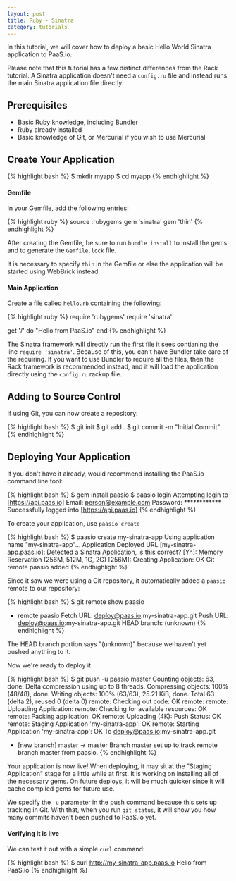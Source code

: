 ```yaml
---
layout: post
title: Ruby - Sinatra
category: tutorials
---
```


In this tutorial, we will cover how to deploy a basic Hello World
Sinatra application to PaaS.io.

Please note that this tutorial has a few distinct differences from the
Rack tutorial. A Sinatra application doesn't need a `config.ru` file and
instead runs the main Sinatra application file directly.

## Prerequisites

* Basic Ruby knowledge, including Bundler
* Ruby already installed
* Basic knowledge of Git, or Mercurial if you wish to use Mercurial

## Create Your Application

{% highlight bash %}
$ mkdir myapp
$ cd myapp
{% endhighlight %}

#### Gemfile

In your Gemfile, add the following entries:

{% highlight ruby %}
source :rubygems
gem 'sinatra'
gem 'thin'
{% endhighlight %}

After creating the Gemfile, be sure to run `bundle install` to install
the gems and to generate the `Gemfile.lock` file.

It is necessary to specify `thin` in the Gemfile or else the application
will be started using WebBrick instead.

#### Main Application

Create a file called `hello.rb` containing the following:

{% highlight ruby %}
require 'rubygems'
require 'sinatra'

get '/' do
   "Hello from PaaS.io"
end
{% endhighlight %}

The Sinatra framework will directly run the first file it sees
contianing the line `require 'sinatra'`.  Because of this, you can't
have Bundler take care of the requiring.  If you want to use Bundler to
require all the files, then the Rack framework is recommended instead,
and it will load the application directly using the `config.ru` rackup
file.

## Adding to Source Control

If using Git, you can now create a repository:

{% highlight bash %}
$ git init
$ git add .
$ git commit -m "Initial Commit"
{% endhighlight %}

## Deploying Your Application

If you don't have it already, would recommend installing the PaaS.io
command line tool:

{% highlight bash %}
$ gem install paasio
$ paasio login
Attempting login to [https://api.paas.io]
Email: person@example.com
Password: ************
Successfully logged into [https://api.paas.io]
{% endhighlight %}

To create your application, use `paasio create`

{% highlight bash %}
$ paasio create my-sinatra-app
Using application name "my-sinatra-app"...
Application Deployed URL [my-sinatra-app.paas.io]:
Detected a Sinatra Application, is this correct? [Yn]:
Memory Reservation (256M, 512M, 1G, 2G) [256M]:
Creating Application: OK
Git remote paasio added
{% endhighlight %}

Since it saw we were using a Git
repository, it automatically added a `paasio` remote to our repository:

{% highlight bash %}
$ git remote show paasio
* remote paasio
  Fetch URL: deploy@paas.io:my-sinatra-app.git
  Push  URL: deploy@paas.io:my-sinatra-app.git
  HEAD branch: (unknown)
{% endhighlight %}

The HEAD branch portion says "(unknown)" because we haven't yet pushed
anything to it.

Now we're ready to deploy it.

{% highlight bash %}
$ git push -u paasio master
Counting objects: 63, done.
Delta compression using up to 8 threads.
Compressing objects: 100% (48/48), done.
Writing objects: 100% (63/63), 25.21 KiB, done.
Total 63 (delta 2), reused 0 (delta 0)
remote: Checking out code: OK
remote:
remote: Uploading Application:
remote:   Checking for available resources: OK
remote:   Packing application: OK
remote:   Uploading (4K): Push Status: OK
remote: Staging Application 'my-sinatra-app': OK
remote: Starting Application 'my-sinatra-app': OK
To deploy@paas.io:my-sinatra-app.git
 * [new branch]      master -> master
Branch master set up to track remote branch master from paasio.
{% endhighlight %}

Your application is now live! When deploying, it may sit at the "Staging
Application" stage for a little while at first.  It is working on
installing all of the necessary gems. On future deploys, it will be much
quicker since it will cache compiled gems for future use.

We specify the `-u` parameter in the push command because this sets up
tracking in Git. With that, when you run `git status`, it will show you
how many commits haven't been pushed to PaaS.io yet.

#### Verifying it is live

We can test it out with a simple `curl` command:

{% highlight bash %}
$ curl http://my-sinatra-app.paas.io
Hello from PaaS.io
{% endhighlight %}


